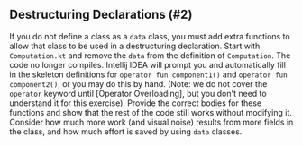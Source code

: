 ## Destructuring Declarations (#2)

If you do not define a class as a `data` class, you must add extra functions to
allow that class to be used in a destructuring declaration. Start with
`Computation.kt` and remove the `data` from the definition of `Computation`.
The code no longer compiles. Intellij IDEA will prompt you and automatically
fill in the skeleton definitions for `operator fun component1()` and `operator
fun component2()`, or you may do this by hand. (Note: we do not cover the
`operator` keyword until [Operator Overloading], but you don't need to
understand it for this exercise). Provide the correct bodies for these
functions and show that the rest of the code still works without modifying it.
Consider how much more work (and visual noise) results from more fields in the
class, and how much effort is saved by using `data` classes.
